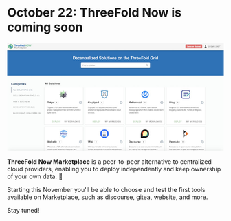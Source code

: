 # October 22: ThreeFold Now is coming soon

![](img/tfnowsoon.jpg)

**ThreeFold Now Marketplace** is a peer-to-peer alternative to centralized cloud providers, enabling you to deploy independently and keep ownership of your own data. 🙌

Starting this November you'll be able to choose and test the first tools available on Marketplace, such as discourse, gitea, website, and more.

Stay tuned!
